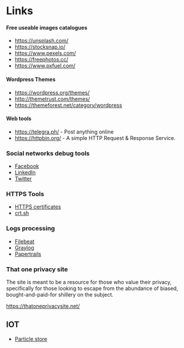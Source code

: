 # Links

#### Free useable images catalogues

- https://unsplash.com/
- https://stocksnap.io/
- https://www.pexels.com/
- https://freephotos.cc/
- https://www.pxfuel.com/

#### Wordpress Themes

- https://wordpress.org/themes/
- http://themetrust.com/themes/
- https://themeforest.net/category/wordpress

#### Web tools

- https://telegra.ph/ - Post anything online
- https://httpbin.org/ - A simple HTTP Request & Response Service.

### Social networks debug tools

- [Facebook](https://developers.facebook.com/tools/debug/)
- [LinkedIn](https://www.linkedin.com/post-inspector/inspect/)
- [Twitter](https://cards-dev.twitter.com/validator)

### HTTPS Tools

- [HTTPS certificates](https://transparencyreport.google.com/https/certificates)
- [crt.sh](https://crt.sh)

### Logs processing

- [Filebeat](https://www.elastic.co/products/beats/filebeat)
- [Graylog](https://www.graylog.org/)
- [Papertrails](https://papertrailapp.com/)

### That one privacy site

The site is meant to be a resource for those who value their privacy, specifically for those looking to escape from the abundance of biased, bought-and-paid-for shillery on the subject.

https://thatoneprivacysite.net/

## IOT

- [Particle store](https://store.particle.io/)